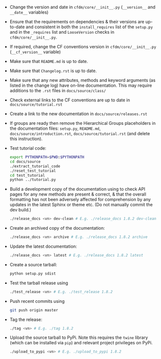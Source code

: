 * Change the version and date in `cfdm/core/__init__.py`
  (`__version__` and `__date__` variables)

* Ensure that the requirements on dependencies & their versions are
  up-to-date and consistent in both the `install_requires` list of the
  `setup.py` and in the `_requires` list and `LooseVersion` checks in
  `cfdm/core/__init__.py`.

* If required, change the CF conventions version in
  `cfdm/core/__init__.py` (`__cf_version__` variable)

* Make sure that `README.md` is up to date.

* Make sure that `Changelog.rst` is up to date.

* Make sure that any new attributes, methods and keyword arguments (as
  listed in the change log) have on-line documentation. This may
  require additions to the `.rst` files in `docs/source/class/`

* Check external links to the CF conventions are up to date in
  `docs/source/tutorial.rst`

* Create a link to the new documentation in `docs/source/releases.rst`

* If groups are ready then remove the Hierarchical Groups placeholders
  in the documentation files: `setup.py`, `README.md`,
  `docs/source/introduction.rst`, `docs/source/tutorial.rst` (and
  delete this instruction).

* Test tutorial code:

  ```bash
  export PYTHONPATH=$PWD:$PYTHONPATH
  cd docs/source
  ./extract_tutorial_code
  ./reset_test_tutorial
  cd test_tutorial
  python ../tutorial.py
  ```
  
* Build a development copy of the documentation using to check API
  pages for any new methods are present & correct, & that the overall
  formatting has not been adversely affected for comprehension by any
  updates in the latest Sphinx or theme etc. (Do not manually commit
  the dev build.)

  ```bash
  ./release_docs <vn> dev-clean # E.g. ./release_docs 1.8.2 dev-clean
  ```
  
* Create an archived copy of the documentation:

  ```bash
  ./release_docs <vn> archive # E.g. ./release_docs 1.8.2 archive
  ```

* Update the latest documentation:

  ```bash
  ./release_docs <vn> latest # E.g. ./release_docs 1.8.2 latest
  ```

* Create a source tarball:

  ```bash
  python setup.py sdist
  ```

* Test the tarball release using

  ```bash
  ./test_release <vn> # E.g. ./test_release 1.8.2
  ```

* Push recent commits using

  ```bash
  git push origin master
  ```
  
* Tag the release:

  ```bash
  ./tag <vn> # E.g. ./tag 1.8.2
  ```
  
* Upload the source tarball to PyPi. Note this requires the `twine`
  library (which can be installed via `pip`) and relevant project
  privileges on PyPi.

  ```bash
  ./upload_to_pypi <vn> # E.g. ./upload_to_pypi 1.8.2
  ```
